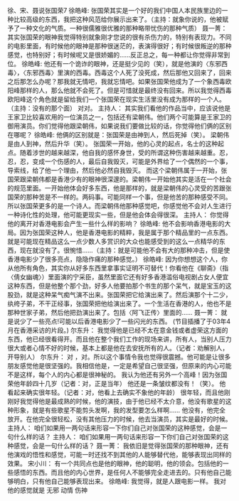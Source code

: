 徐、宋、聂说张国荣7
  徐皓峰:  张国荣其实是一个好的我们中国人本民族里边的一种比较高级的东西，我把这种风范给你展示出来了。（主持：就象你说的，他被赋予了一种文化的气质。一种很儒雅很优雅的那种略带忧伤的那种气质）     聂一菁： 其实张国荣的眼神我觉得特别就象刚才您说的很有杀伤力的，特别有表现力。不同的电影里面，有时候他的眼神是那种很迷茫的，表演得很好；有时候很叛逆的那种感觉，也特别好；有时候呢又是很娇媚的……反正总之，每一种都让你觉得非常到位。    徐皓峰:    他还有一个诡诈的眼神，还是挺少见的（笑），就是他演的〈东邪西毒〉，〈东邪西毒〉里演的西毒。西毒这个人死了没死成，然后那他又回来了，回来之后那怎么办呢？那我就无情吧，我就忘情吧。如果张国荣他成为了一个象西毒欧阳峰那样的人，那么他就不会死了。但是可惜就是最终没有回来。所以我觉得西毒欧阳峰这个角色就是留给我们一个张国荣在现实生活里没有成为那样的一个人。（主持：没有的那个面） 对对。  主持人：   其实我们看他的作品当中，应该说他是王家卫比较喜欢用的一位演员之一，包括还有梁朝伟。他们两个可能算是王家卫的御用演员。你们觉得他跟梁朝伟，如果说我们要做比较的话，你觉得他们俩的区别在哪呢？  徐皓峰:    他俩的区别就是：张国荣是由神到人，然后死掉（笑）。 梁朝伟是由人到神，然后升华（笑）。  张国荣一开始，他的心灵的起点，名士的这种起点。随着涉世的越来越深，他自我的感怀身世，受的所谓这种伤害越来越重。忍，忍，忍，变成一个伤感的人，最后自我毁灭，可能是外界给了一个偶然的一个事，导索线，给了他一个理由，然后他必然自我毁灭。   而这个梁朝伟属于一开始，张国荣跟梁朝伟都是香港少有的眼神很深邃的。梁朝伟一开始他其实是活在一个社会的规范里面。一开始他体会好多东西，他是那样的，就是梁朝伟的心灵受的苦跟张国荣的那种苦是不一样的。两码事。可能同样一个事，但是他苦的那种感受不同。    所以张国荣更多的是一个诗人。而梁朝伟他那种感觉吧，你感觉他不会对人生进行一种诗化性的处理，他可能更现实一些，但是他会体会得很深。  主持人：  你觉得他的离开对香港电影会产生一些什么样的影响？   徐皓峰:    他不会影响香港电影的大局。因为张国荣这种人，他是香港电影的精粹，我是属于那个精品里的一点东西。就是可能现在精品这么一点少数人多赏识的大众也能感受到的这么一点精华的东西，现在就没有了。很惋惜……（主持：就是可能他不会有大的那种冲击，但是使香港电影少了很多亮点，隐隐作痛的那种感觉。）      徐皓峰:   因为你想想这个人，你从他所有角色，其实你从好多东西里拿事实证明不可替代！你看他在《聊斋》（指〈倩女幽魂〉）里面演的宁采臣，虽然里面它还有好多香港滥俗电视剧占女人便宜这种东西，但是他整个那个劲，好多人他要拍那个书生的那个呆气，就是宝玉的这股劲，就是这种呆气痴气演不出来。张国荣把它给演出来了。然后演那个十二少，纨绔子弟，不干正经事，张国荣把他给演出来了。一个生活在香港的人，他也不是那种世家子弟，然后他把劲演出来了。包括〈阿飞正传〉里面的……  聂一菁：    就是说少了一些亮点!可能以后香港电影少了一些闪光的东西。 (节目插播了于03年4月在香港采访的片段。)      尔东升：  我觉得他是已经不太在意金钱或者虚荣这方面的东西，他已经很看得开。而且他在整个我们工作的现场来讲，所有人，当别人压力很大或者心情不好的时候，基本上都是他在去安抚所有的人。（记者：劝解别人，开导别人）    尔东升：  对 ，对。所以这个事情令我也觉得很震撼。他可能是让很多朋友感觉他是很坚强的。我相信他是，一定是希望自己很坚强，但原来的内心可能不是这样，每个人的内心都是很神秘的。 我认为他还有另外一个高峰！因为张国荣他年龄四十几岁（记者：对，正是当年） 他还是一条皱纹都没有！（笑）。 他看起来确实很年轻。（记者：对，他看上去确实不象他的年龄） 很年轻，而且他刚刚好我觉得他是最成熟的时候，他的演技，由于他已经不太介意，他没有歌星的这种形象，就是有些歌星不能剪头发啊，我的发型要怎么样啊…… 他没有，他完全放开。在他完全很轻松，没有其他压力的时候，他去当演员，其实是最好的时候。  主持人：   咱们如果用一两句话来形容一下你们自己对张国荣的这种感觉，会是一句什么样的话？  主持人：  咱们如果用一两句话来形容一下你们自己对张国荣的这种感觉，会是一句什么样的话？     聂一菁：  我依旧是觉得张国荣的那种眼神，还有他演戏的悟性和感觉，可能一时还找不到其他的人能够替代他，能够表现出同样的效果。    宋小川：  有一个共同点也是他的眼神，他的聪明，他的领会。包括他的一些感悟的东西。而且他的内心世界，是任何人不能够完全走进去的。只有他自己能够明白，只有他自己能够表现出来。      徐皓峰:   我觉得，就是人跟电影一样。  我对他的感觉就是  无邪  动情  伤神 

